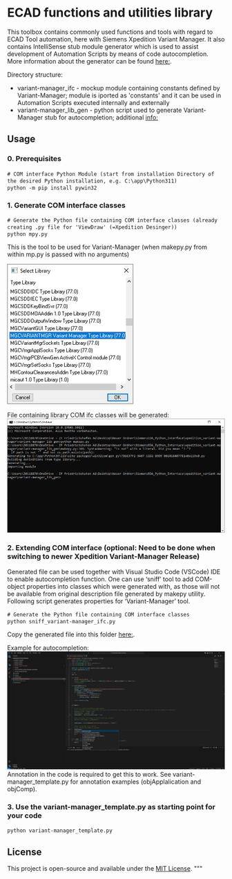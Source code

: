 # ECAD functions and utilities library

This toolbox contains commonly used functions and tools with regard to ECAD Tool automation, here with Siemens Xpedition Variant Manager.
It also contains IntelliSense stub module generator which is used to assist development of Automation Scripts by means of code autocompletion.
More information about the generator can be found [here:](./variant-manager_lib_gen/README.md).

Directory structure:

* variant-manager_ifc - mockup module containing constants defined by Variant-Manager; module is iported as 'constants' and it can be used in Automation Scripts executed internally and externally 
* variant-manager_lib_gen - python script used to generate Variant-Manager stub for autocompletion; additional [info:](./variant-manager_lib_gen/README.md) 

## Usage

### 0. Prerequisites
```
# COM interface Python Module (start from installation Directory of the desired Python installation, e.g. C:\app\Python311)
python -m pip install pywin32
```
### 1. Generate COM interface classes
```
# Generate the Python file containing COM interface classes (already creating .py file for 'ViewDraw' (=Xpedition Desinger))
python mpy.py
```
This is the tool to be used for Variant-Manager (when makepy.py from within mp.py is passed with no arguments)

![Variant-Manager](images/COM-Library-Xpedition-Variant-Manager.jpg)

File containing library COM ifc classes will be generated:
![COM module](images/Generated_COM-Module.jpg)

### 2. Extending COM interface (optional: Need to be done when switching to newer Xpedition Variant-Manager Release)

Generated file can be used together with Visual Studio Code (VSCode) IDE to enable autocompletion function.
One can use ‘sniff’ tool to add COM-object properties into classes which were generated with, as those will not be available from 
original description file generated by makepy utility. Following script generates properties for ‘Variant-Manager’ tool.

```
# Generate the Python file containing COM interface classes
python sniff_variant-manager_ifc.py 
```
Copy the generated file into this folder [here:](./variant-manager_ifc.py).

Example for autocompletion:
![autocompletion](images/VSCode_autocompletion_example.JPG)
Annotation in the code is required to get this to work. See variant-manager_template.py for annotation examples (objApplalication and objComp).

### 3. Use the variant-manager_template.py as starting point for your code
```
python variant-manager_template.py
```

## License

This project is open-source and available under the [MIT License](LICENSE).
"""


